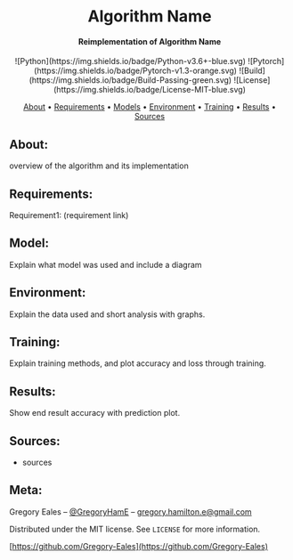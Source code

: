 <h1 align="center"> Algorithm Name </h1>

<h4 align="center"> Reimplementation of Algorithm Name </h4>

<p align="center">
![Python](https://img.shields.io/badge/Python-v3.6+-blue.svg)
![Pytorch](https://img.shields.io/badge/Pytorch-v1.3-orange.svg)
![Build](https://img.shields.io/badge/Build-Passing-green.svg)
![License](https://img.shields.io/badge/License-MIT-blue.svg)
</p>

<p align="center">
  <a href="#About">About</a> •
  <a href="#Requirements">Requirements</a> •
  <a href="#Model">Models</a> •
  <a href="#Environment">Environment</a> •
  <a href="#Training">Training</a> •
  <a href="#Results">Results</a> •
  <a href="#Sources">Sources</a>
</p>

## About:
overview of the algorithm and its implementation<br/>


## Requirements:

Requirement1: (requirement link)

## Model:

Explain what model was used and include a diagram

## Environment:

Explain the data used and short analysis with graphs.

## Training:

Explain training methods, and plot accuracy and loss through training.

## Results:

Show end result accuracy with prediction plot.

## Sources:

* sources

## Meta:

Gregory Eales – [@GregoryHamE](https://twitter.com/GregoryHamE) – gregory.hamilton.e@gmail.com

Distributed under the MIT license. See ``LICENSE`` for more information.

[https://github.com/Gregory-Eales](https://github.com/Gregory-Eales)



